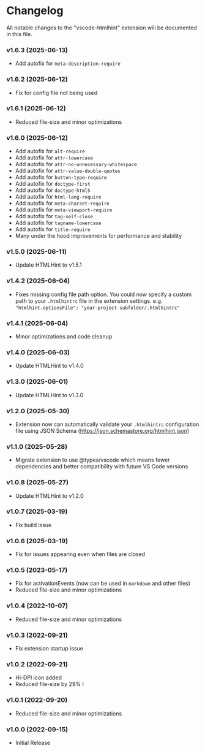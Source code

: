 # Changelog

All notable changes to the "vscode-htmlhint" extension will be documented in this file.

### v1.6.3 (2025-06-13)

- Add autofix for `meta-description-require`

### v1.6.2 (2025-06-12)

- Fix for config file not being used

### v1.6.1 (2025-06-12)

- Reduced file-size and minor optimizations

### v1.6.0 (2025-06-12)

- Add autofix for `alt-require`
- Add autofix for `attr-lowercase`
- Add autofix for `attr-no-unnecessary-whitespace`
- Add autofix for `attr-value-double-quotes`
- Add autofix for `button-type-require`
- Add autofix for `doctype-first`
- Add autofix for `doctype-html5`
- Add autofix for `html-lang-require`
- Add autofix for `meta-charset-require`
- Add autofix for `meta-viewport-require`
- Add autofix for `tag-self-close`
- Add autofix for `tagname-lowercase`
- Add autofix for `title-require`
- Many under the hood improvements for performance and stability

### v1.5.0 (2025-06-11)

- Update HTMLHint to v1.5.1

### v1.4.2 (2025-06-04)

- Fixes missing config file path option. You could now specify a custom path to your `.htmlhintrc` file in the extension settings. e.g. `"htmlhint.optionsFile": "your-project-subfolder/.htmlhintrc"`

### v1.4.1 (2025-06-04)

- Minor optimizations and code cleanup

### v1.4.0 (2025-06-03)

- Update HTMLHint to v1.4.0

### v1.3.0 (2025-06-01)

- Update HTMLHint to v1.3.0

### v1.2.0 (2025-05-30)

- Extension now can automatically validate your `.htmlhintrc` configuration file using JSON Schema (https://json.schemastore.org/htmlhint.json)

### v1.1.0 (2025-05-28)

- Migrate extension to use @types/vscode which means fewer dependencies and better compatibility with future VS Code versions

### v1.0.8 (2025-05-27)

- Update HTMLHint to v1.2.0

### v1.0.7 (2025-03-19)

- Fix build issue

### v1.0.6 (2025-03-19)

- Fix for issues appearing even when files are closed

### v1.0.5 (2023-05-17)

- Fix for activationEvents (now can be used in `markdown` and other files)
- Reduced file-size and minor optimizations

### v1.0.4 (2022-10-07)

- Reduced file-size and minor optimizations

### v1.0.3 (2022-09-21)

- Fix extension startup issue

### v1.0.2 (2022-09-21)

- Hi-DPI icon added
- Reduced file-size by 29% !

### v1.0.1 (2022-09-20)

- Reduced file-size and minor optimizations

### v1.0.0 (2022-09-15)

- Initial Release
